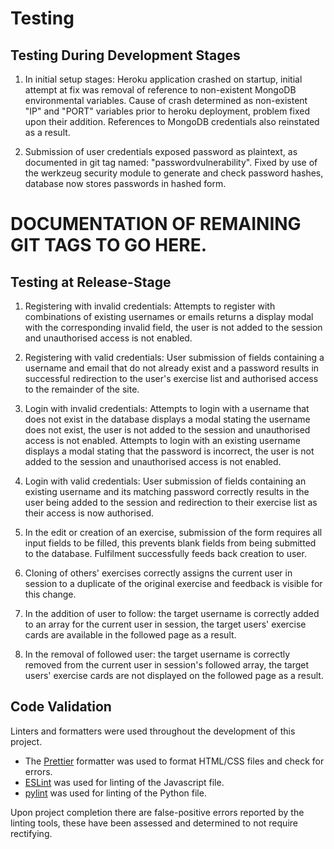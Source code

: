 # Testing

## Testing During Development Stages

1. In initial setup stages: Heroku application crashed on startup, initial attempt at fix was removal of reference to non-existent MongoDB environmental variables. Cause of crash determined as non-existent "IP" and "PORT" variables prior to heroku deployment, problem fixed upon their addition. References to MongoDB credentials also reinstated as a result.  

2. Submission of user credentials exposed password as plaintext, as documented in git tag named: "passwordvulnerability". Fixed by use of the werkzeug security module to generate and check password hashes, database now stores passwords in hashed form.  

# DOCUMENTATION OF REMAINING GIT TAGS TO GO HERE.

## Testing at Release-Stage

1. Registering with invalid credentials: Attempts to register with combinations of existing usernames or emails returns a display modal with the corresponding invalid field, the user is not added to the session and unauthorised access is not enabled.  

2. Registering with valid credentials: User submission of fields containing a username and email that do not already exist and a password results in successful redirection to the user's exercise list and authorised access to the remainder of the site.  

3. Login with invalid credentials: Attempts to login with a username that does not exist in the database displays a modal stating the username does not exist, the user is not added to the session and unauthorised access is not enabled. Attempts to login with an existing username displays a modal stating that the password is incorrect, the user is not added to the session and unauthorised access is not enabled.  

4. Login with valid credentials: User submission of fields containing an existing username and its matching password correctly results in the user being added to the session and redirection to their exercise list as their access is now authorised.  

5. In the edit or creation of an exercise, submission of the form requires all input fields to be filled, this prevents blank fields from being submitted to the database. Fulfilment successfully feeds back creation to user.  

6. Cloning of others' exercises correctly assigns the current user in session to a duplicate of the original exercise and feedback is visible for this change.  

7. In the addition of user to follow: the target username is correctly added to an array for the current user in session, the target users' exercise cards are available in the followed page as a result.  

8. In the removal of followed user: the target username is correctly removed from the current user in session's followed array, the target users' exercise cards are not displayed on the followed page as a result.  

## Code Validation  

Linters and formatters were used throughout the development of this project.  

* The [Prettier](https://prettier.io/) formatter was used to format HTML/CSS files and check for errors.  
* [ESLint](https://eslint.org/) was used for linting of the Javascript file.  
* [pylint](https://www.pylint.org/) was used for linting of the Python file.  

Upon project completion there are false-positive errors reported by the linting tools, these have been assessed and determined to not require rectifying.
